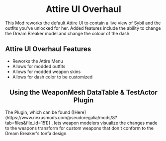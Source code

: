 <h1 align="center" id="title">Attire UI Overhaul</h1>

<p id="description">This Mod reworks the default Attire UI to contain a live view of Sybil and the outfits you've unlocked for her. Added features include the ability to change the Dream Breaker model and change the colour of the dash.</p>

  
<h2>Attire UI Overhaul Features</h2>

*   Reworks the Attire Menu
*   Allows for modded outfits
*   Allows for modded weapon skins
*   Allows for dash color to be customized

<h2 align="center" id="Subheading">Using the WeaponMesh DataTable & TestActor Plugin</h2>
<p id="description">The Plugin, which can be found ([Here](https://www.nexusmods.com/pseudoregalia/mods/8?tab=files&file_id=151)) , lets weapon modelers visualize the changes made to the weapons transform for custom weapons that don't conform to the Dream Breaker's tonfa design.</p>

